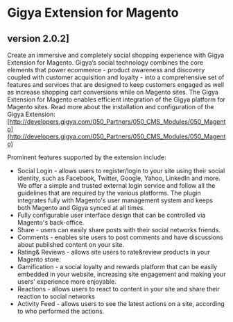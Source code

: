 <h1>Gigya Extension for Magento</h1>
<h2>version 2.0.2]</h2>

<div>

Create an immersive and completely social shopping experience with Gigya Extension for Magento. Gigya’s social technology combines the core elements that power ecommerce - product awareness and discovery coupled with customer acquisition and loyalty - into a comprehensive set of features and services that are designed to keep customers engaged as well as increase shopping cart conversions while on Magento sites.  The Gigya Extension for Magento enables efficient integration of the Gigya platform for Magento sites. Read more about the installation and configuration of the Gigya Extension:
[http://developers.gigya.com/050_Partners/050_CMS_Modules/050_Magento](http://developers.gigya.com/050_Partners/050_CMS_Modules/050_Magento)
</div>

<div>

Prominent features supported by the extension include:

+ Social Login - allows users to register/login to your site using their social identity, such as Facebook, Twitter, Google, Yahoo, LinkedIn and more. We offer a simple and trusted external login service and follow all the guidelines that are required by the various platforms. The plugin integrates fully with Magento's user management system and keeps both Magento and Gigya synced at all times.
+ Fully configurable user interface design that can be controlled via Magento's back-office.
+ Share - users can easily share posts with their social networks friends.
+ Comments - enables site users to post comments and have discussions about published content on your site.
+ Rating& Reviews - allows site users to rate&review products in your Magento store.
+ Gamification - a social loyalty and rewards platform that can be easily embedded in your website, increasing site engagement and making your users' experience more enjoyable.
+ Reactions - allows users to react to content in your site and share their reaction to social networks
+ Activity Feed - allows users to see the latest actions on a site, according to who performed the actions.

</div>

